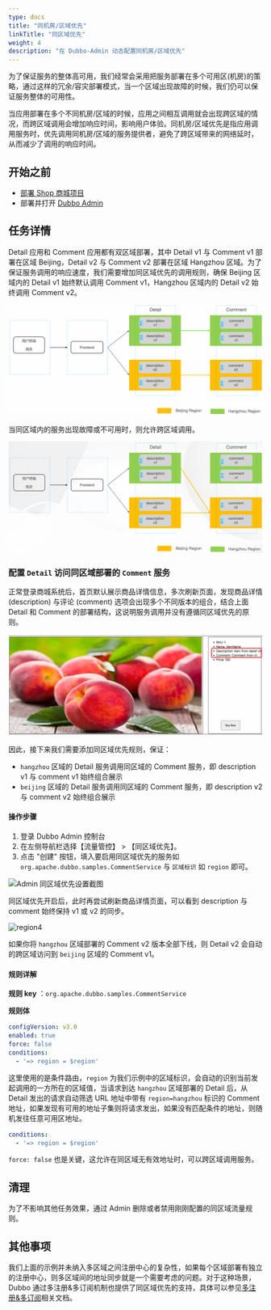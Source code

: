 ```yaml
---
type: docs
title: "同机房/区域优先"
linkTitle: "同区域优先"
weight: 4
description: "在 Dubbo-Admin 动态配置同机房/区域优先"
---
```


为了保证服务的整体高可用，我们经常会采用把服务部署在多个可用区(机房)的策略，通过这样的冗余/容灾部署模式，当一个区域出现故障的时候，我们仍可以保证服务整体的可用性。

当应用部署在多个不同机房/区域的时候，应用之间相互调用就会出现跨区域的情况，而跨区域调用会增加响应时间，影响用户体验。同机房/区域优先是指应用调用服务时，优先调用同机房/区域的服务提供者，避免了跨区域带来的网络延时，从而减少了调用的响应时间。

## 开始之前

* [部署 Shop 商城项目](../#部署商场系统)
* 部署并打开 [Dubbo Admin]()

## 任务详情

Detail 应用和 Comment 应用都有双区域部署，其中 Detail v1 与 Comment v1 部署在区域 Beijing，Detail v2 与 Comment v2 部署在区域 Hangzhou 区域。为了保证服务调用的响应速度，我们需要增加同区域优先的调用规则，确保 Beijing 区域内的 Detail v1 始终默认调用 Comment v1，Hangzhou 区域内的 Detail v2 始终调用 Comment v2。

![region1](/imgs/v3/tasks/region/region1.png)

当同区域内的服务出现故障或不可用时，则允许跨区域调用。

![region2](/imgs/v3/tasks/region/region2.png)


### 配置 `Detail` 访问同区域部署的 `Comment` 服务

正常登录商城系统后，首页默认展示商品详情信息，多次刷新页面，发现商品详情 (description) 与评论 (comment) 选项会出现多个不同版本的组合，结合上面 Detail 和 Comment 的部署结构，这说明服务调用并没有遵循同区域优先的原则。

![region3](/imgs/v3/tasks/region/region3.png)

因此，接下来我们需要添加同区域优先规则，保证：
* `hangzhou` 区域的 Detail 服务调用同区域的 Comment 服务，即 description v1 与 comment v1 始终组合展示
* `beijing` 区域的 Detail 服务调用同区域的 Comment 服务，即 description v2 与 comment v2 始终组合展示

#### 操作步骤
1. 登录 Dubbo Admin 控制台
2. 在左侧导航栏选择【流量管控】 > 【同区域优先】。
3. 点击 "创建" 按钮，填入要启用同区域优先的服务如 `org.apache.dubbo.samples.CommentService` 与 `区域标识` 如 `region` 即可。

![Admin 同区域优先设置截图]()

同区域优先开启后，此时再尝试刷新商品详情页面，可以看到 description 与 comment 始终保持 v1 或 v2 的同步。

![region4](/imgs/v3/tasks/region/region4.png)

如果你将 `hangzhou` 区域部署的 Comment v2 版本全部下线，则 Detail v2 会自动的跨区域访问到 `beijing` 区域的 Comment v1。

#### 规则详解

**规则 key** ：`org.apache.dubbo.samples.CommentService`

**规则体**
```yaml
configVersion: v3.0
enabled: true
force: false
conditions:
  - '=> region = $region'
```

这里使用的是条件路由，`region` 为我们示例中的区域标识，会自动的识别当前发起调用的一方所在的区域值，当请求到达 `hangzhou` 区域部署的 Detail 后，从 Detail 发出的请求自动筛选 URL 地址中带有 `region=hangzhou` 标识的 Comment 地址，如果发现有可用的地址子集则将请求发出，如果没有匹配条件的地址，则随机发往任意可用区地址。

```yaml
conditions:
  - '=> region = $region'
```

`force: false` 也是关键，这允许在同区域无有效地址时，可以跨区域调用服务。

## 清理
为了不影响其他任务效果，通过 Admin 删除或者禁用刚刚配置的同区域流量规则。

## 其他事项

我们上面的示例并未纳入多区域之间注册中心的复杂性，如果每个区域部署有独立的注册中心，则多区域间的地址同步就是一个需要考虑的问题。对于这种场景，Dubbo 通过多注册&多订阅机制也提供了同区域优先的支持，具体可以参见[多注册&多订阅]()相关文档。
